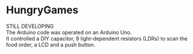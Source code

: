 # HungryGames
STILL DEVELOPING \
The Arduino code was operated on an Arduino Uno.
<br>
It controlled a DIY capacitor, 9 light-dependent resistors (LDRs) to scan the food order, a LCD and a push button.
